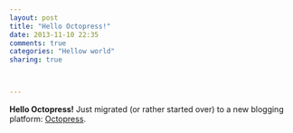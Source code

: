 ```yaml
---
layout: post
title: "Hello Octopress!"
date: 2013-11-10 22:35
comments: true
categories: "Hellow world"
sharing: true



---
```

**Hello Octopress!** 
Just migrated (or rather started over) to a new blogging platform: [Octopress](http://octopress.org). 
